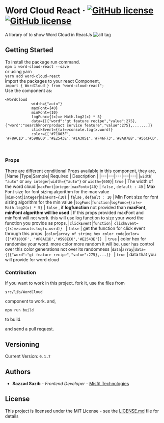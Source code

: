 # Word Cloud React &middot; [![GitHub license](https://img.shields.io/badge/license-MIT-blue.svg)](https://github.com/sazzadsazib/word-cloud-react/blob/master/LICENSE) [![GitHub license](https://img.shields.io/badge/word--cloud--react-0.1.7-green.svg)](https://github.com/sazzadsazib/word-cloud-react/blob/master/LICENSE) 
A library of to show Word Cloud in ReactJs
![alt tag](https://s3-ap-southeast-1.amazonaws.com/alice-website/word+cloud+react.png)

## Getting Started

To install the package run command.
<br/>
```npm i word-cloud-react --save``` 
<br/>
or using yarn <br/>
```yarn add word-cloud-react```
<br/>
import the packages to your react Component, <br/>
```import { WordCloud } from "word-cloud-react";```
<br/>
Use the component as: 
```
<WordCloud 
            width={"auto"} 
            maxFont={40} 
            minFont={10} 
            logFunc={(x)=> Math.log2(x) * 5} 
            data={[{"word":"gt feature recipe","value":275},{"word":"searchknorrproduct service feature","value":275},.......]} 
            clickEvent={(x)=>console.log(x.word)} 
            color={['#71803F', '#F8AC1D','#598EC0','#E2543E','#1A3051','#F46F73','#8A87BB','#56CFCD','#297373','#FF8552','#F2E863','#C2F8CB','#3A6EA5','#FF6700','#C0C0C0','#4E4381','#523CBD',]}/>
```
<br/>

### Props

There are different conditional Props available in this component, they are, <br/>
|Name |Type|Sample| Required | Description |
|---|---|---|---|---|
|`width`| `"auto"` or `any integer`|`width={"auto"}` or `width={600}`| `true` | The width of the word cloud
|`maxFont`|`integer`|` maxFont={40} ` | `false` , `default : 40` | Max Font size for font sizing algorithm for the max value
|`minFont`|`integer`|` minFont={10} ` | `false` , `default : 10` | Min Font size for font sizing algorithm for the min value
|`logFunc`|`function`|` logFunc={(x)=> Math.log2(x) * 5} ` | `false` , if **logfunction** not provided than **maxFont, minFont algorithm will be used** | If this props provided maxFont and minFont will not work. this will use log function to size your word the function you provide as props.
|`clickEvent`|`function`|`  clickEvent={(x)=>console.log(x.word)}  ` | `false` | get the function for click event through this props.
|`color`|`array of string hex color code`|` color={['#71803F', '#F8AC1D','#598EC0','#E2543E']}  ` | `true` | color hex for randomise your word. more color more random it will be. user has control over this color generations not over its randomness
|`data`|`array`|` data={[{"word":"gt feature recipe","value":275},...]}  ` | `true` | data that you will provide for word cloud
<br/>


### Contribution

If you want to work in this project. fork it, use the files from 
```
src/lib/WordCloud
``` 
component to work. and,
```$xslt
npm run build
```
to build.

and send a pull request.



## Versioning

Current Version: ```0.1.7```

## Authors

* **Sazzad Sazib** - *Frontend Developer* - [Misfit Technologies ](http://misfit.tech/)



## License

This project is licensed under the MIT License - see the [LICENSE.md](LICENSE.md) file for details


